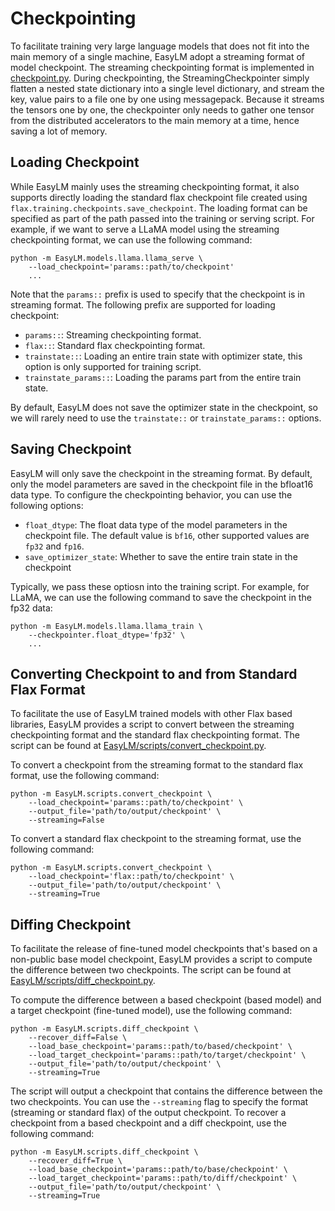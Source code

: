 # Checkpointing
To facilitate training very large language models that does not fit into the
main memory of a single machine, EasyLM adopt a streaming format of model
checkpoint. The streaming checkpointing format is implemented in
[checkpoint.py](/EasyLM/checkpoint.py). During checkpointing, the
StreamingCheckpointer simply flatten a nested state dictionary into a single
level dictionary, and stream the key, value pairs to a file one by one using
messagepack. Because it streams the tensors one by one, the checkpointer only
needs to gather one tensor from the distributed accelerators to the main memory
at a time, hence saving a lot of memory.


## Loading Checkpoint
While EasyLM mainly uses the streaming checkpointing format, it also supports
directly loading the standard flax checkpoint file created using
`flax.training.checkpoints.save_checkpoint`. The loading format can be specified
as part of the path passed into the training or serving script. For example, if
we want to serve a LLaMA model using the streaming checkpointing format, we can
use the following command:

``` shell
python -m EasyLM.models.llama.llama_serve \
    --load_checkpoint='params::path/to/checkpoint'
    ...
```

Note that the `params::` prefix is used to specify that the checkpoint is in
streaming format. The following prefix are supported for loading checkpoint:
* `params::`: Streaming checkpointing format.
* `flax::`: Standard flax checkpointing format.
* `trainstate::`: Loading an entire train state with optimizer state, this
    option is only supported for training script.
* `trainstate_params::`: Loading the params part from the entire train state.

By default, EasyLM does not save the optimizer state in the checkpoint, so
we will rarely need to use the `trainstate::` or `trainstate_params::` options.


## Saving Checkpoint
EasyLM will only save the checkpoint in the streaming format. By default, only
the model parameters are saved in the checkpoint file in the bfloat16 data type.
To configure the checkpointing behavior, you can use the following options:
* `float_dtype`: The float data type of the model parameters in the checkpoint file.
    The default value is `bf16`, other supported values are `fp32` and `fp16`.
* `save_optimizer_state`: Whether to save the entire train state in the checkpoint

Typically, we pass these optiosn into the training script. For example, for
LLaMA, we can use the following command to save the checkpoint in the fp32 data:
``` shell
python -m EasyLM.models.llama.llama_train \
    --checkpointer.float_dtype='fp32' \
    ...
```


## Converting Checkpoint to and from Standard Flax Format
To facilitate the use of EasyLM trained models with other Flax based libraries,
EasyLM provides a script to convert between the streaming checkpointing format
and the standard flax checkpointing format. The script can be found at
[EasyLM/scripts/convert_checkpoint.py](/EasyLM/scripts/convert_checkpoint.py).

To convert a checkpoint from the streaming format to the standard flax format,
use the following command:

``` shell
python -m EasyLM.scripts.convert_checkpoint \
    --load_checkpoint='params::path/to/checkpoint' \
    --output_file='path/to/output/checkpoint' \
    --streaming=False
```

To convert a standard flax checkpoint to the streaming format, use the following
command:

``` shell
python -m EasyLM.scripts.convert_checkpoint \
    --load_checkpoint='flax::path/to/checkpoint' \
    --output_file='path/to/output/checkpoint' \
    --streaming=True
```


## Diffing Checkpoint
To facilitate the release of fine-tuned model checkpoints that's based on
a non-public base model checkpoint, EasyLM provides a script to compute the
difference between two checkpoints. The script can be found at
[EasyLM/scripts/diff_checkpoint.py](/EasyLM/scripts/diff_checkpoint.py).

To compute the difference between a based checkpoint (based model) and a
target checkpoint (fine-tuned model), use the following command:

``` shell
python -m EasyLM.scripts.diff_checkpoint \
    --recover_diff=False \
    --load_base_checkpoint='params::path/to/based/checkpoint' \
    --load_target_checkpoint='params::path/to/target/checkpoint' \
    --output_file='path/to/output/checkpoint' \
    --streaming=True
```

The script will output a checkpoint that contains the difference between the
two checkpoints. You can use the `--streaming` flag to specify the format
(streaming or standard flax) of the output checkpoint. To recover a checkpoint
from a based checkpoint and a diff checkpoint, use the following command:

``` shell
python -m EasyLM.scripts.diff_checkpoint \
    --recover_diff=True \
    --load_base_checkpoint='params::path/to/base/checkpoint' \
    --load_target_checkpoint='params::path/to/diff/checkpoint' \
    --output_file='path/to/output/checkpoint' \
    --streaming=True
```
